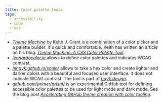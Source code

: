 ```yaml
---
title: Color palette tools
tags:
  - accessibility
  - code
  - css
---
```

- [<cite>Theme Machine</cite>](https://tools.keithjgrant.com/theme-machine/) by Keith J. Grant is a combination of a color picker and a palette builder. It´s quick and comfortable. Keith has written an article on his blog: [<cite>Theme Machine: A CSS Color Palette Tool</cite>](https://keithjgrant.com/posts/2024/06/theme-machine-a-css-color-palette-tool/).
- [<cite>leonardocolor.io </cite>](https://leonardocolor.io/theme.html#) allows to define color palettes and indicates WCAG  contrast.
- [<cite>hihayk.github.io/scale/</cite>](https://hihayk.github.io/scale/) allows to take a hex color and create lighter and darker colors with a beautiful and focused user interface. It does not indicate WCAG contrast. The tool is part of [<cite>hayk.design</cite>](https://hayk.design/).
- [<cite>github.com/primer/prism/</cite>](https://github.com/primer/prism) is an experimantal GitHub tool for defining accessible color palettes to be used for light mode and dark mode. See the blog post [<cite> Accelerating GitHub theme creation with color tooling</cite>](https://github.blog/2022-06-14-accelerating-github-theme-creation-with-color-tooling/).